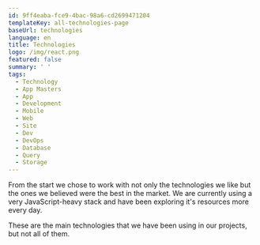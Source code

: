 ```yaml
---
id: 9ff4eaba-fce9-4bac-98a6-cd2699471204
templateKey: all-technologies-page
baseUrl: technologies
language: en
title: Technologies
logo: /img/react.png
featured: false
summary: ' '
tags:
  - Technology
  - App Masters
  - App
  - Development
  - Mobile
  - Web
  - Site
  - Dev
  - DevOps
  - Database
  - Query
  - Storage
---
```

From the start we chose to work with not only the technologies we like but the ones we believed were the best in the market. We are currently using a very JavaScript-heavy stack and have been exploring it's resources more every day.

These are the main technologies that we have been using in our projects, but not all of them.
